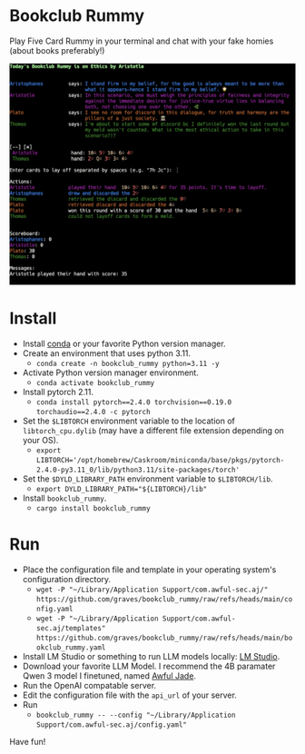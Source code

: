 # Bookclub Rummy

Play Five Card Rummy in your terminal and chat with your fake homies (about books preferably!)

![Bookclub Rummy playthrough screenshot](./bookclub_rummy.JPG)

# Install

- Install [conda](https://docs.conda.io/projects/conda/en/latest/user-guide/getting-started.html#managing-python) or your favorite Python version manager.
- Create an environment that uses python 3.11.
  - `conda create -n bookclub_rummy python=3.11 -y`
- Activate Python version manager environment.
  - `conda activate bookclub_rummy`
- Install pytorch 2.11.
  - `conda install pytorch==2.4.0 torchvision==0.19.0 torchaudio==2.4.0 -c pytorch`
- Set the `$LIBTORCH` environment variable to the location of `libtorch_cpu.dylib` (may have a different file extension depending on your OS).
  - `export LIBTORCH='/opt/homebrew/Caskroom/miniconda/base/pkgs/pytorch-2.4.0-py3.11_0/lib/python3.11/site-packages/torch'`
- Set the `$DYLD_LIBRARY_PATH` environment variable to `$LIBTORCH/lib`.
  - `export DYLD_LIBRARY_PATH="${LIBTORCH}/lib"`
- Install `bookclub_rummy`.
  - `cargo install bookclub_rummy`

# Run

- Place the configuration file and template in your operating system's configuration directory.
  - `wget -P "~/Library/Application Support/com.awful-sec.aj/" https://github.com/graves/bookclub_rummy/raw/refs/heads/main/config.yaml`
  - `wget -P "~/Library/Application Support/com.awful-sec.aj/templates" https://github.com/graves/bookclub_rummy/raw/refs/heads/main/bookclub_rummy.yaml`
- Install LM Studio or something to run LLM models locally: [LM Studio](https://lmstudio.ai/).
- Download your favorite LLM Model. I recommend the 4B paramater Qwen 3 model I finetuned, named [Awful Jade](https://huggingface.co/dougiefresh/jade_qwen3_4b).
- Run the OpenAI compatable server.
- Edit the configuration file with the `api_url` of your server.
- Run
  - `bookclub_rummy -- --config "~/Library/Application Support/com.awful-sec.aj/config.yaml"`

Have fun!


